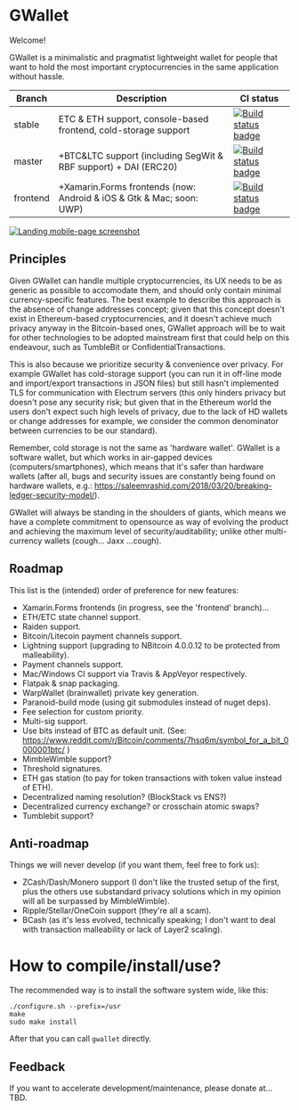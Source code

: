 # GWallet

Welcome!

GWallet is a minimalistic and pragmatist lightweight wallet for people that want to hold the most important cryptocurrencies in the same application without hassle.

| Branch   | Description                                                              | CI status                                                                                                                               |
| -------- | ------------------------------------------------------------------------ | --------------------------------------------------------------------------------------------------------------------------------------  |
| stable   | ETC & ETH support, console-based frontend, cold-storage support          | [![Build status badge](http://gitlab.com/knocte/gwallet/badges/stable/build.svg)](https://gitlab.com/knocte/gwallet/commits/stable)     |
| master   | +BTC&LTC support (including SegWit & RBF support) + DAI (ERC20)          | [![Build status badge](http://gitlab.com/knocte/gwallet/badges/master/build.svg)](https://gitlab.com/knocte/gwallet/commits/master)     |
| frontend | +Xamarin.Forms frontends (now: Android & iOS & Gtk & Mac; soon: UWP)     | [![Build status badge](http://gitlab.com/knocte/gwallet/badges/frontend/build.svg)](https://gitlab.com/knocte/gwallet/commits/frontend) |

[![Landing mobile-page screenshot](https://raw.githubusercontent.com/knocte/gwallet/master/img/screenshots/ios-welcome.jpg)](https://raw.githubusercontent.com/knocte/gwallet/master/img/screenshots/ios-welcome.jpg)

## Principles

Given GWallet can handle multiple cryptocurrencies, its UX needs to be as generic as possible to accomodate them, and should only contain minimal currency-specific features. The best example to describe this approach is the absence of change addresses concept; given that this concept doesn't exist in Ethereum-based cryptocurrencies, and it doesn't achieve much privacy anyway in the Bitcoin-based ones, GWallet approach will be to wait for other technologies to be adopted mainstream first that could help on this endeavour, such as TumbleBit or ConfidentialTransactions.

This is also because we prioritize security & convenience over privacy. For example GWallet has cold-storage support (you can run it in off-line mode and import/export transactions in JSON files) but still hasn't implemented TLS for communication with Electrum servers (this only hinders privacy but doesn't pose any security risk; but given that in the Ethereum world the users don't expect such high levels of privacy, due to the lack of HD wallets or change addresses for example, we consider the common denominator between currencies to be our standard).

Remember, cold storage is not the same as 'hardware wallet'. GWallet is a software wallet, but which works in air-gapped devices (computers/smartphones), which means that it's safer than hardware wallets (after all, bugs and security issues are constantly being found on hardware wallets, e.g.: https://saleemrashid.com/2018/03/20/breaking-ledger-security-model/).

GWallet will always be standing in the shoulders of giants, which means we have a complete commitment to opensource as way of evolving the product and achieving the maximum level of security/auditability; unlike other multi-currency wallets (cough... Jaxx ...cough).


## Roadmap

This list is the (intended) order of preference for new features:

- Xamarin.Forms frontends (in progress, see the 'frontend' branch)...
- ETH/ETC state channel support.
- Raiden support.
- Bitcoin/Litecoin payment channels support.
- Lightning support (upgrading to NBitcoin 4.0.0.12 to be protected from malleability).
- Payment channels support.
- Mac/Windows CI support via Travis & AppVeyor respectively.
- Flatpak & snap packaging.
- WarpWallet (brainwallet) private key generation.
- Paranoid-build mode (using git submodules instead of nuget deps).
- Fee selection for custom priority.
- Multi-sig support.
- Use bits instead of BTC as default unit.
(See: https://www.reddit.com/r/Bitcoin/comments/7hsq6m/symbol_for_a_bit_0000001btc/ )
- MimbleWimble support?
- Threshold signatures.
- ETH gas station (to pay for token transactions with token value instead of ETH).
- Decentralized naming resolution? (BlockStack vs ENS?)
- Decentralized currency exchange? or crosschain atomic swaps?
- Tumblebit support?


## Anti-roadmap

Things we will never develop (if you want them, feel free to fork us):

- ZCash/Dash/Monero support (I don't like the trusted setup of the first, plus the others use substandard
privacy solutions which in my opinion will all be surpassed by MimbleWimble).
- Ripple/Stellar/OneCoin support (they're all a scam).
- BCash (as it's less evolved, technically speaking; I don't want to deal with transaction malleability
or lack of Layer2 scaling).

# How to compile/install/use?

The recommended way is to install the software system wide, like this:

```
./configure.sh --prefix=/usr
make
sudo make install
```

After that you can call `gwallet` directly.


## Feedback

If you want to accelerate development/maintenance, please donate at... TBD.

